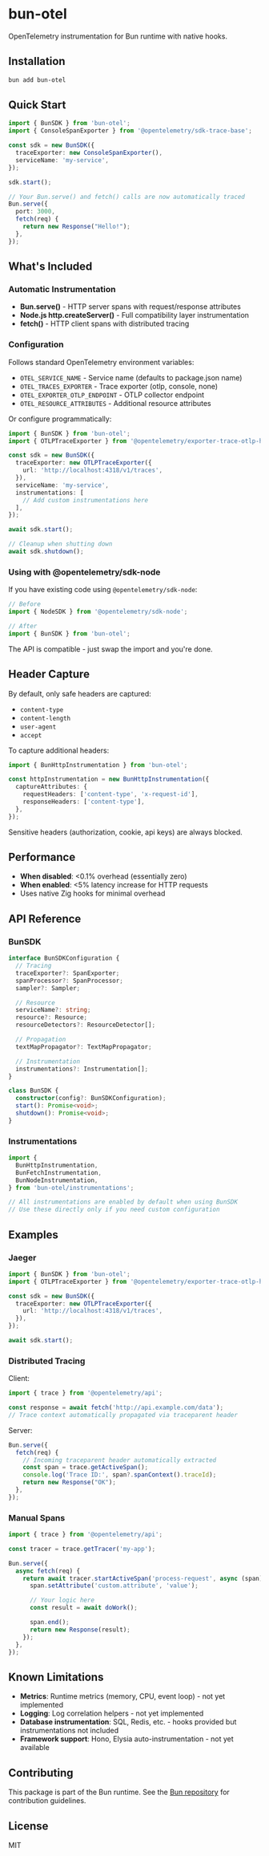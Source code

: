 # bun-otel

OpenTelemetry instrumentation for Bun runtime with native hooks.

## Installation

```bash
bun add bun-otel
```

## Quick Start

```typescript
import { BunSDK } from 'bun-otel';
import { ConsoleSpanExporter } from '@opentelemetry/sdk-trace-base';

const sdk = new BunSDK({
  traceExporter: new ConsoleSpanExporter(),
  serviceName: 'my-service',
});

sdk.start();

// Your Bun.serve() and fetch() calls are now automatically traced
Bun.serve({
  port: 3000,
  fetch(req) {
    return new Response("Hello!");
  },
});
```

## What's Included

### Automatic Instrumentation

- **Bun.serve()** - HTTP server spans with request/response attributes
- **Node.js http.createServer()** - Full compatibility layer instrumentation
- **fetch()** - HTTP client spans with distributed tracing

### Configuration

Follows standard OpenTelemetry environment variables:

- `OTEL_SERVICE_NAME` - Service name (defaults to package.json name)
- `OTEL_TRACES_EXPORTER` - Trace exporter (otlp, console, none)
- `OTEL_EXPORTER_OTLP_ENDPOINT` - OTLP collector endpoint
- `OTEL_RESOURCE_ATTRIBUTES` - Additional resource attributes

Or configure programmatically:

```typescript
import { BunSDK } from 'bun-otel';
import { OTLPTraceExporter } from '@opentelemetry/exporter-trace-otlp-http';

const sdk = new BunSDK({
  traceExporter: new OTLPTraceExporter({
    url: 'http://localhost:4318/v1/traces',
  }),
  serviceName: 'my-service',
  instrumentations: [
    // Add custom instrumentations here
  ],
});

await sdk.start();

// Cleanup when shutting down
await sdk.shutdown();
```

### Using with @opentelemetry/sdk-node

If you have existing code using `@opentelemetry/sdk-node`:

```typescript
// Before
import { NodeSDK } from '@opentelemetry/sdk-node';

// After
import { BunSDK } from 'bun-otel';
```

The API is compatible - just swap the import and you're done.

## Header Capture

By default, only safe headers are captured:
- `content-type`
- `content-length`
- `user-agent`
- `accept`

To capture additional headers:

```typescript
import { BunHttpInstrumentation } from 'bun-otel';

const httpInstrumentation = new BunHttpInstrumentation({
  captureAttributes: {
    requestHeaders: ['content-type', 'x-request-id'],
    responseHeaders: ['content-type'],
  },
});
```

Sensitive headers (authorization, cookie, api keys) are always blocked.

## Performance

- **When disabled**: <0.1% overhead (essentially zero)
- **When enabled**: <5% latency increase for HTTP requests
- Uses native Zig hooks for minimal overhead

## API Reference

### BunSDK

```typescript
interface BunSDKConfiguration {
  // Tracing
  traceExporter?: SpanExporter;
  spanProcessor?: SpanProcessor;
  sampler?: Sampler;

  // Resource
  serviceName?: string;
  resource?: Resource;
  resourceDetectors?: ResourceDetector[];

  // Propagation
  textMapPropagator?: TextMapPropagator;

  // Instrumentation
  instrumentations?: Instrumentation[];
}

class BunSDK {
  constructor(config?: BunSDKConfiguration);
  start(): Promise<void>;
  shutdown(): Promise<void>;
}
```

### Instrumentations

```typescript
import {
  BunHttpInstrumentation,
  BunFetchInstrumentation,
  BunNodeInstrumentation,
} from 'bun-otel/instrumentations';

// All instrumentations are enabled by default when using BunSDK
// Use these directly only if you need custom configuration
```

## Examples

### Jaeger

```typescript
import { BunSDK } from 'bun-otel';
import { OTLPTraceExporter } from '@opentelemetry/exporter-trace-otlp-http';

const sdk = new BunSDK({
  traceExporter: new OTLPTraceExporter({
    url: 'http://localhost:4318/v1/traces',
  }),
});

await sdk.start();
```

### Distributed Tracing

Client:
```typescript
import { trace } from '@opentelemetry/api';

const response = await fetch('http://api.example.com/data');
// Trace context automatically propagated via traceparent header
```

Server:
```typescript
Bun.serve({
  fetch(req) {
    // Incoming traceparent header automatically extracted
    const span = trace.getActiveSpan();
    console.log('Trace ID:', span?.spanContext().traceId);
    return new Response("OK");
  },
});
```

### Manual Spans

```typescript
import { trace } from '@opentelemetry/api';

const tracer = trace.getTracer('my-app');

Bun.serve({
  async fetch(req) {
    return await tracer.startActiveSpan('process-request', async (span) => {
      span.setAttribute('custom.attribute', 'value');

      // Your logic here
      const result = await doWork();

      span.end();
      return new Response(result);
    });
  },
});
```

## Known Limitations

- **Metrics**: Runtime metrics (memory, CPU, event loop) - not yet implemented
- **Logging**: Log correlation helpers - not yet implemented
- **Database instrumentation**: SQL, Redis, etc. - hooks provided but instrumentations not included
- **Framework support**: Hono, Elysia auto-instrumentation - not yet available

## Contributing

This package is part of the Bun runtime. See the [Bun repository](https://github.com/oven-sh/bun) for contribution guidelines.

## License

MIT
